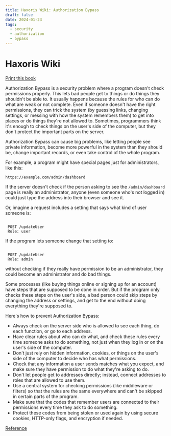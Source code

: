 ```yaml
---
title: Haxoris Wiki: Authorization Bypass
draft: false
date: 2024-01-23
tags:
  - security
  - authorization
  - bypass
---
```


# Haxoris Wiki

[Print this book](https://haxoris.com/haxoris-wiki/print.html "Print this book")

Authorization Bypass is a security problem where a program doesn't check permissions properly. This lets bad people get to things or do things they shouldn't be able to. It usually happens because the rules for who can do what are weak or not complete. Even if someone doesn't have the right permissions, they can trick the system (by guessing links, changing settings, or messing with how the system remembers them) to get into places or do things they're not allowed to. Sometimes, programmers think it's enough to check things on the user's side of the computer, but they don't protect the important parts on the server.

Authorization Bypass can cause big problems, like letting people see private information, become more powerful in the system than they should be, change important records, or even take control of the whole program.

For example, a program might have special pages just for administrators, like this:

`https://example.com/admin/dashboard`

If the server doesn't check if the person asking to see the `/admin/dashboard` page is really an administrator, anyone (even someone who's not logged in) could just type the address into their browser and see it.

Or, imagine a request includes a setting that says what kind of user someone is:

```hljs

 POST /updateUser
 Role: user

```

If the program lets someone change that setting to:

```hljs

 POST /updateUser
 Role: admin

```

without checking if they really have permission to be an administrator, they could become an administrator and do bad things.

Some processes (like buying things online or signing up for an account) have steps that are supposed to be done in order. But if the program only checks these steps on the user's side, a bad person could skip steps by changing the address or settings, and get to the end without doing everything they're supposed to.

Here's how to prevent Authorization Bypass:

- Always check on the server side who is allowed to see each thing, do each function, or go to each address.
- Have clear rules about who can do what, and check these rules every time someone asks to do something, not just when they log in or on the user's side of the computer.
- Don't just rely on hidden information, cookies, or things on the user's side of the computer to decide who has what permissions.
- Check that any information a user sends matches what you expect, and make sure they have permission to do what they're asking to do.
- Don't let people get to addresses directly; instead, connect addresses to roles that are allowed to use them.
- Use a central system for checking permissions (like middleware or filters) so that the rules are the same everywhere and can't be skipped in certain parts of the program.
- Make sure that the codes that remember users are connected to their permissions every time they ask to do something.
- Protect these codes from being stolen or used again by using secure cookies, HTTP-only flags, and encryption if needed.

[Reference](https://haxoris.com/haxoris-wiki)
